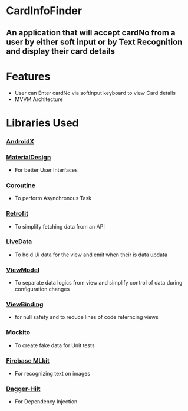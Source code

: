 # CardInfoFinder
## An application that will accept cardNo from a user by either soft input or by Text Recognition and display their card details
# Features
* User can  Enter cardNo via softInput keyboard to view Card details
* MVVM Architecture
# Libraries Used
### [AndroidX](https://developer.android.com/jetpack/androidx)
### [MaterialDesign](https://material.io/)
* For better User Interfaces
### [Coroutine](https://developer.android.com/kotlin/coroutines)
*  To perform Asynchronous Task
### [Retrofit](https://square.github.io/retrofit/#:~:text=Retrofit%20is%20the%20class%20through,but%20it%20allows%20for%20customization.)
 * To simplify fetching data from an API
### [LiveData](https://developer.android.com/topic/libraries/architecture/livedata.html)
* To hold Ui data for the view and emit when their is data updata
### [ViewModel](https://developer.android.com/topic/libraries/architecture/viewmodel)
* To separate data logics from view and simplify control of data during configuration changes
### [ViewBinding](https://developer.android.com/topic/libraries/view-binding)
* for null safety and to reduce lines of code referncing views
### Mockito
* To create fake data for Unit tests
### [Firebase MLkit](https://firebase.google.com/docs/ml-kit/android/recognize-text#kotlin+ktx_9)
* For recognizing text on images
### [Dagger-Hilt](https://developer.android.com/training/dependency-injection/hilt-android)
* For Dependency Injection

